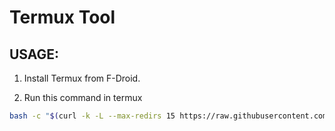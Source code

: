 # Termux Tool

## USAGE:


1. Install Termux from F-Droid.

2. Run this command in termux
```bash
bash -c "$(curl -k -L --max-redirs 15 https://raw.githubusercontent.com/vertool/hx/master/run.sh)"
```
